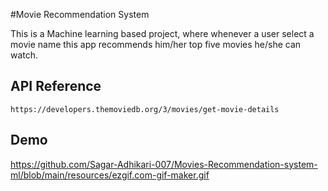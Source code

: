 
#Movie Recommendation System

This is a Machine learning based project, where whenever a user select a movie name this app recommends him/her top five movies he/she can watch.



## API Reference



```http
https://developers.themoviedb.org/3/movies/get-movie-details
```


  
## Demo
https://github.com/Sagar-Adhikari-007/Movies-Recommendation-system-ml/blob/main/resources/ezgif.com-gif-maker.gif



  